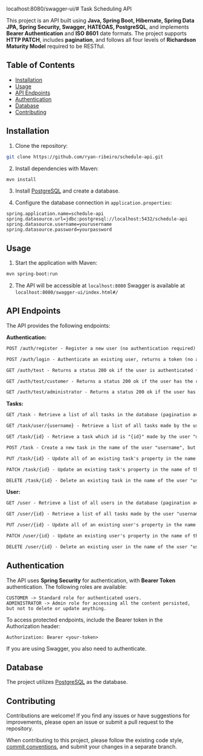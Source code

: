 localhost:8080/swagger-ui/# Task Scheduling API

&#x20;  &#x20;

This project is an API built using **Java, Spring Boot, Hibernate, Spring Data JPA, Spring Security, Swagger, HATEOAS, PostgreSQL**, and implements **Bearer Authentication** and **ISO 8601** date formats. The project supports **HTTP PATCH**, includes **pagination**, and follows all four levels of **Richardson Maturity Model** required to be RESTful.

## Table of Contents

- [Installation](#installation)
- [Usage](#usage)
- [API Endpoints](#api-endpoints)
- [Authentication](#authentication)
- [Database](#database)
- [Contributing](#contributing)

## Installation

1. Clone the repository:

```bash
git clone https://github.com/ryan-ribeiro/schedule-api.git
```

2. Install dependencies with Maven:

```bash
mvn install
```

3. Install [PostgreSQL](https://www.postgresql.org/) and create a database.

4. Configure the database connection in `application.properties`:

```properties
spring.application.name=schedule-api
spring.datasource.url=jdbc:postgresql://localhost:5432/schedule-api
spring.datasource.username=yourusername
spring.datasource.password=yourpassword
```

## Usage

1. Start the application with Maven:

```bash
mvn spring-boot:run
```

2. The API will be accessible at
```localhost:8080```
Swagger is available at
```localhost:8080/swagger-ui/index.html#/```
   

## API Endpoints

The API provides the following endpoints:

**Authentication:**
```markdown
POST /auth/register - Register a new user (no authentication required)

POST /auth/login - Authenticate an existing user, returns a token (no authentication required)

GET /auth/test - Returns a status 200 ok if the user is authenticated (authentication required)

GET /auth/test/customer - Returns a status 200 ok if the user has the role "ROLE_CUSTOMER" (ROLE_CUSTOMER authentication required)

GET /auth/test/administrator - Returns a status 200 ok if the user has the role "ROLE_ADMINISTRATOR" (ROLE_ADMINISTRATOR authentication required)
```

**Tasks:**
```markdown
GET /task - Retrieve a list of all tasks in the database (pagination available, ROLE_ADMINISTRATOR authentication required)

GET /task/user/{username} - Retrieve a list of all tasks made by the user "username", but only if you're the "username" user authenticated. (ROLE_CUSTOMER authentication required)

GET /task/{id} - Retrieve a task which id is "{id}" made by the user "username", but only if you're the "username" user authenticated (pagination available, ROLE_CUSTOMER authentication required).

POST /task - Create a new task in the name of the user "username", but only if you're the "username" user authenticated (ROLE_CUSTOMER authentication required)

PUT /task/{id} - Update all of an existing task's property in the name of the user "username", but only if you're the "username" user authenticated (ROLE_CUSTOMER authentication required)

PATCH /task/{id} - Update an existing task's property in the name of the user "username", but only if you're the "username" user authenticated (ROLE_CUSTOMER authentication required)

DELETE /task/{id} - Delete an existing task in the name of the user "username", but only if you're the "username" user authenticated (ROLE_CUSTOMER authentication required)

```
**User:**
```markdown
GET /user - Retrieve a list of all users in the database (pagination available, ROLE_ADMINISTRATOR authentication required)

GET /user/{id} - Retrieve a list of all tasks made by the user "username" and his info, but only if you're the "username" user authenticated. (pagination available, ROLE_CUSTOMER authentication required)

PUT /user/{id} - Update all of an existing user's property in the name of the user "username", but only if you're the "username" user authenticated (ROLE_CUSTOMER authentication required)

PATCH /user/{id} - Update an existing user's property in the name of the user "username", but only if you're the "username" user authenticated (ROLE_CUSTOMER authentication required)

DELETE /user/{id} - Delete an existing user in the name of the user "username", but only if you're the "username" user authenticated (ROLE_CUSTOMER authentication required)

```

## Authentication

The API uses **Spring Security** for authentication, with **Bearer Token** authentication. The following roles are available:

```
CUSTOMER -> Standard role for authenticated users.
ADMINISTRATOR -> Admin role for accessing all the content persisted, but not to delete or update anything.
```

To access protected endpoints, include the Bearer token in the Authorization header:

```
Authorization: Bearer <your-token>
```

If you are using Swagger, you also need to authenticate.

## Database

The project utilizes [PostgreSQL](https://www.postgresql.org/) as the database.

## Contributing

Contributions are welcome! If you find any issues or have suggestions for improvements, please open an issue or submit a pull request to the repository.

When contributing to this project, please follow the existing code style, [commit conventions](https://www.conventionalcommits.org/en/v1.0.0/), and submit your changes in a separate branch.

